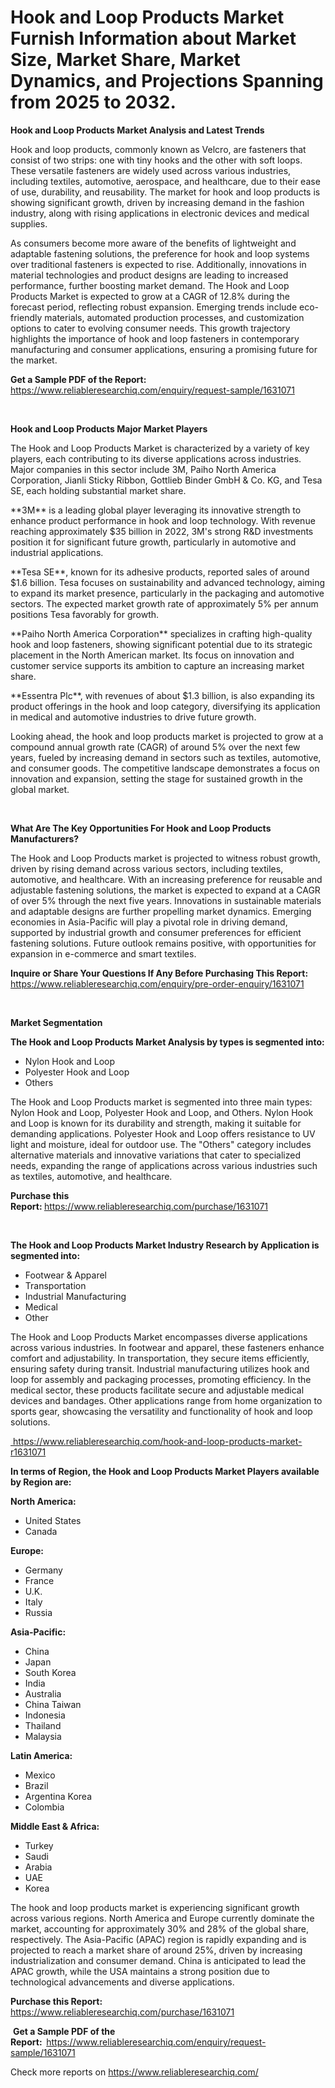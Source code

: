 <p><h1>Hook and Loop Products Market Furnish Information about Market Size, Market Share, Market Dynamics, and Projections Spanning from 2025 to 2032.</h1></p><p><strong>Hook and Loop Products Market Analysis and Latest Trends</strong></p>
<p><p>Hook and loop products, commonly known as Velcro, are fasteners that consist of two strips: one with tiny hooks and the other with soft loops. These versatile fasteners are widely used across various industries, including textiles, automotive, aerospace, and healthcare, due to their ease of use, durability, and reusability. The market for hook and loop products is showing significant growth, driven by increasing demand in the fashion industry, along with rising applications in electronic devices and medical supplies. </p><p>As consumers become more aware of the benefits of lightweight and adaptable fastening solutions, the preference for hook and loop systems over traditional fasteners is expected to rise. Additionally, innovations in material technologies and product designs are leading to increased performance, further boosting market demand. The Hook and Loop Products Market is expected to grow at a CAGR of 12.8% during the forecast period, reflecting robust expansion. Emerging trends include eco-friendly materials, automated production processes, and customization options to cater to evolving consumer needs. This growth trajectory highlights the importance of hook and loop fasteners in contemporary manufacturing and consumer applications, ensuring a promising future for the market. </p></p>
<p><strong>Get a Sample PDF of the Report:&nbsp;</strong> <a href="https://www.reliableresearchiq.com/enquiry/request-sample/1631071?utm_campaign=3279&utm_medium=2&utm_source=Github&utm_content=ia&utm_term=10042025&utm_id=hook-and-loop-products">https://www.reliableresearchiq.com/enquiry/request-sample/1631071</a></p>
<p>&nbsp;</p>
<p><strong>Hook and Loop Products Major Market Players</strong></p>
<p><p>The Hook and Loop Products Market is characterized by a variety of key players, each contributing to its diverse applications across industries. Major companies in this sector include 3M, Paiho North America Corporation, Jianli Sticky Ribbon, Gottlieb Binder GmbH & Co. KG, and Tesa SE, each holding substantial market share.</p><p>**3M** is a leading global player leveraging its innovative strength to enhance product performance in hook and loop technology. With revenue reaching approximately $35 billion in 2022, 3M's strong R&D investments position it for significant future growth, particularly in automotive and industrial applications.</p><p>**Tesa SE**, known for its adhesive products, reported sales of around $1.6 billion. Tesa focuses on sustainability and advanced technology, aiming to expand its market presence, particularly in the packaging and automotive sectors. The expected market growth rate of approximately 5% per annum positions Tesa favorably for growth.</p><p>**Paiho North America Corporation** specializes in crafting high-quality hook and loop fasteners, showing significant potential due to its strategic placement in the North American market. Its focus on innovation and customer service supports its ambition to capture an increasing market share.</p><p>**Essentra Plc**, with revenues of about $1.3 billion, is also expanding its product offerings in the hook and loop category, diversifying its application in medical and automotive industries to drive future growth.</p><p>Looking ahead, the hook and loop products market is projected to grow at a compound annual growth rate (CAGR) of around 5% over the next few years, fueled by increasing demand in sectors such as textiles, automotive, and consumer goods. The competitive landscape demonstrates a focus on innovation and expansion, setting the stage for sustained growth in the global market.</p></p>
<p>&nbsp;</p>
<p><strong>What Are The Key Opportunities For Hook and Loop Products Manufacturers?</strong></p>
<p><p>The Hook and Loop Products market is projected to witness robust growth, driven by rising demand across various sectors, including textiles, automotive, and healthcare. With an increasing preference for reusable and adjustable fastening solutions, the market is expected to expand at a CAGR of over 5% through the next five years. Innovations in sustainable materials and adaptable designs are further propelling market dynamics. Emerging economies in Asia-Pacific will play a pivotal role in driving demand, supported by industrial growth and consumer preferences for efficient fastening solutions. Future outlook remains positive, with opportunities for expansion in e-commerce and smart textiles.</p></p>
<p><strong>Inquire or Share Your Questions If Any Before Purchasing This Report:</strong> <a href="https://www.reliableresearchiq.com/enquiry/pre-order-enquiry/1631071?utm_campaign=3279&utm_medium=2&utm_source=Github&utm_content=ia&utm_term=10042025&utm_id=hook-and-loop-products">https://www.reliableresearchiq.com/enquiry/pre-order-enquiry/1631071</a></p>
<p>&nbsp;</p>
<p><strong>Market Segmentation</strong></p>
<p><strong>The Hook and Loop Products Market Analysis by types is segmented into:</strong></p>
<p><ul><li>Nylon Hook and Loop</li><li>Polyester Hook and Loop</li><li>Others</li></ul></p>
<p><p>The Hook and Loop Products market is segmented into three main types: Nylon Hook and Loop, Polyester Hook and Loop, and Others. Nylon Hook and Loop is known for its durability and strength, making it suitable for demanding applications. Polyester Hook and Loop offers resistance to UV light and moisture, ideal for outdoor use. The "Others" category includes alternative materials and innovative variations that cater to specialized needs, expanding the range of applications across various industries such as textiles, automotive, and healthcare.</p></p>
<p><strong>Purchase this Report:&nbsp;</strong><a href="https://www.reliableresearchiq.com/purchase/1631071?utm_campaign=3279&utm_medium=2&utm_source=Github&utm_content=ia&utm_term=10042025&utm_id=hook-and-loop-products">https://www.reliableresearchiq.com/purchase/1631071</a></p>
<p>&nbsp;</p>
<p><strong>The Hook and Loop Products Market Industry Research by Application is segmented into:</strong></p>
<p><ul><li>Footwear & Apparel</li><li>Transportation</li><li>Industrial Manufacturing</li><li>Medical</li><li>Other</li></ul></p>
<p><p>The Hook and Loop Products Market encompasses diverse applications across various industries. In footwear and apparel, these fasteners enhance comfort and adjustability. In transportation, they secure items efficiently, ensuring safety during transit. Industrial manufacturing utilizes hook and loop for assembly and packaging processes, promoting efficiency. In the medical sector, these products facilitate secure and adjustable medical devices and bandages. Other applications range from home organization to sports gear, showcasing the versatility and functionality of hook and loop solutions.</p></p>
<p><a href="https://www.reliableresearchiq.com/hook-and-loop-products-market-r1631071?utm_campaign=3279&utm_medium=2&utm_source=Github&utm_content=ia&utm_term=10042025&utm_id=hook-and-loop-products">&nbsp;https://www.reliableresearchiq.com/hook-and-loop-products-market-r1631071</a></p>
<p><strong>In terms of Region, the Hook and Loop Products Market Players available by Region are:</strong></p>
<p>
    <p> <strong> North America: </strong>
        <ul>
            <li>United States</li>
            <li>Canada</li>
        </ul>
        </p> 
    <p> <strong> Europe: </strong>
        <ul>
            <li>Germany</li>
            <li>France</li>
            <li>U.K.</li>
            <li>Italy</li>
            <li>Russia</li>
        </ul>
        </p> 
    <p> <strong> Asia-Pacific: </strong>
        <ul>
            <li>China</li>
            <li>Japan</li>
            <li>South Korea</li>
            <li>India</li>
            <li>Australia</li>
            <li>China Taiwan</li>
            <li>Indonesia</li>
            <li>Thailand</li>
            <li>Malaysia</li>
        </ul>
        </p> 
    <p> <strong> Latin America: </strong>
        <ul>
            <li>Mexico</li>
            <li>Brazil</li>
            <li>Argentina Korea</li>
            <li>Colombia</li>
        </ul>
        </p> 
    <p> <strong> Middle East & Africa: </strong>
        <ul>
            <li>Turkey</li>
            <li>Saudi</li>
            <li>Arabia</li>
            <li>UAE</li>
            <li>Korea</li>
        </ul>
    </p>
    </p>
<p><p>The hook and loop products market is experiencing significant growth across various regions. North America and Europe currently dominate the market, accounting for approximately 30% and 28% of the global share, respectively. The Asia-Pacific (APAC) region is rapidly expanding and is projected to reach a market share of around 25%, driven by increasing industrialization and consumer demand. China is anticipated to lead the APAC growth, while the USA maintains a strong position due to technological advancements and diverse applications.</p></p>
<p><strong>Purchase this Report: </strong><a href="https://www.reliableresearchiq.com/purchase/1631071?utm_campaign=3279&utm_medium=2&utm_source=Github&utm_content=ia&utm_term=10042025&utm_id=hook-and-loop-products">https://www.reliableresearchiq.com/purchase/1631071</a></p>
<p>&nbsp;<strong>Get a Sample PDF of the Report:&nbsp;&nbsp;</strong><a href="https://www.reliableresearchiq.com/enquiry/request-sample/1631071?utm_campaign=3279&utm_medium=2&utm_source=Github&utm_content=ia&utm_term=10042025&utm_id=hook-and-loop-products">https://www.reliableresearchiq.com/enquiry/request-sample/1631071</a></p>
<p><strong></strong></p>
<p>Check more reports on <a href="https://www.reliableresearchiq.com/?utm_campaign=3279&utm_medium=2&utm_source=Github&utm_content=ia&utm_term=10042025&utm_id=hook-and-loop-products">https://www.reliableresearchiq.com/</a></p>